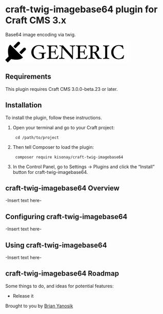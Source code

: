# craft-twig-imagebase64 plugin for Craft CMS 3.x

Base64 image encoding via twig.

![Screenshot](resources/img/plugin-logo.png)

## Requirements

This plugin requires Craft CMS 3.0.0-beta.23 or later.

## Installation

To install the plugin, follow these instructions.

1. Open your terminal and go to your Craft project:

        cd /path/to/project

2. Then tell Composer to load the plugin:

        composer require kisonay/craft-twig-imagebase64

3. In the Control Panel, go to Settings → Plugins and click the “Install” button for craft-twig-imagebase64.

## craft-twig-imagebase64 Overview

-Insert text here-

## Configuring craft-twig-imagebase64

-Insert text here-

## Using craft-twig-imagebase64

-Insert text here-

## craft-twig-imagebase64 Roadmap

Some things to do, and ideas for potential features:

* Release it

Brought to you by [Brian Yanosik](http://DoeDesign.com/)
